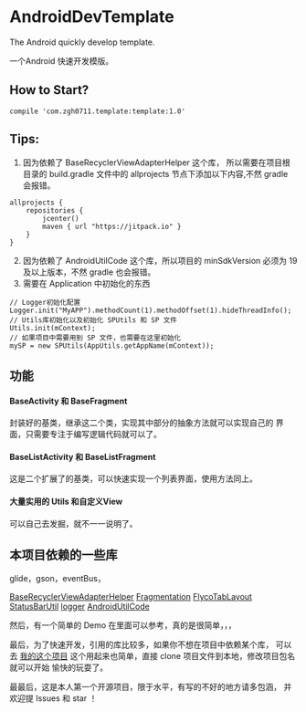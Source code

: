# AndroidDevTemplate
The Android quickly develop template.

一个Android 快速开发模版。

## How to Start?
```
compile 'com.zgh0711.template:template:1.0'
```

## Tips:
1. 因为依赖了 BaseRecyclerViewAdapterHelper 这个库，
所以需要在项目根目录的 build.gradle 文件中的 allprojects
节点下添加以下内容,不然 gradle 会报错。
```
allprojects {
    repositories {
        jcenter()
        maven { url "https://jitpack.io" }
    }
}
```
2. 因为依赖了 AndroidUtilCode 这个库，所以项目的 minSdkVersion
必须为 19 及以上版本，不然 gradle 也会报错。
3. 需要在 Application 中初始化的东西
```
// Logger初始化配置
Logger.init("MyAPP").methodCount(1).methodOffset(1).hideThreadInfo();
// Utils库初始化以及初始化 SPUtils 和 SP 文件
Utils.init(mContext);
// 如果项目中需要用到 SP 文件，也需要在这里初始化
mySP = new SPUtils(AppUtils.getAppName(mContext));
```

## 功能
#### BaseActivity 和 BaseFragment
封装好的基类，继承这二个类，实现其中部分的抽象方法就可以实现自己的
界面，只需要专注于编写逻辑代码就可以了。

#### BaseListActivity 和 BaseListFragment
这是二个扩展了的基类，可以快速实现一个列表界面，使用方法同上。

#### 大量实用的 Utils 和自定义View
可以自己去发掘，就不一一说明了。

## 本项目依赖的一些库
glide，gson，eventBus，

[BaseRecyclerViewAdapterHelper](https://github.com/CymChad/BaseRecyclerViewAdapterHelper)
[Fragmentation](https://github.com/YoKeyword/Fragmentation)
[FlycoTabLayout](https://github.com/H07000223/FlycoTabLayout)
[StatusBarUtil](https://github.com/laobie/StatusBarUtil)
[logger](https://github.com/orhanobut/logger)
[AndroidUtilCode](https://github.com/Blankj/AndroidUtilCode)

然后，有一个简单的 Demo 在里面可以参考，真的是很简单，，，


最后，为了快速开发，引用的库比较多，如果你不想在项目中依赖某个库，
可以去 [我的这个项目](https://github.com/zgh0711/AppDevTemplate)
这个用起来也简单，直接 clone 项目文件到本地，修改项目包名就可以开始
愉快的玩耍了。

最最后，这是本人第一个开源项目，限于水平，有写的不好的地方请多包涵，
并欢迎提 Issues 和 star ！


